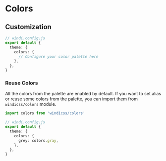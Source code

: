 # Colors

<ColorsPalette />

## Customization 

```ts
// windi.config.js
export default {
  theme: {
    colors: {
      // Configure your color palette here
    },
  },
}
```

### Reuse Colors

All the colors from the palette are enabled by default. If you want to set alias or reuse some colors from the palette, you can import them from `windicss/colors` module.

```ts
import colors from 'windicss/colors'

// windi.config.js
export default {
  theme: {
    colors: {
      grey: colors.gray,
    },
  },
}
```
